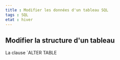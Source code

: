 ```yaml
---
title : Modifier les données d'un tableau SQL
tags : SQL
etat : hiver
---
```


## Modifier la structure d'un tableau

La clause `ALTER TABLE